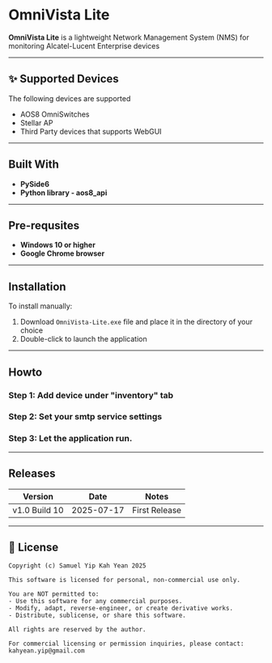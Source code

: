 
# OmniVista Lite

**OmniVista Lite** is a lightweight Network Management System (NMS) for monitoring Alcatel-Lucent Enterprise devices

---

## ✨ Supported Devices

The following devices are supported

- AOS8 OmniSwitches
- Stellar AP
- Third Party devices that supports WebGUI

---

## Built With

- **PySide6**
- **Python library - aos8_api** 

---

## Pre-requsites

- **Windows 10 or higher**
- **Google Chrome browser** 

---

## Installation

To install manually:

1. Download `OmniVista-Lite.exe` file and place it in the directory of your choice
2. Double-click to launch the application

---

## Howto

### Step 1: Add device under "inventory" tab

### Step 2: Set your smtp service settings

### Step 3: Let the application run. 


---


## Releases

| Version          | Date       | Notes           |
|------------------|------------|-----------------|
| v1.0 Build 10    | 2025-07-17 | First Release  |


---

## 📄 License

```
Copyright (c) Samuel Yip Kah Yean 2025

This software is licensed for personal, non-commercial use only.

You are NOT permitted to:
- Use this software for any commercial purposes.
- Modify, adapt, reverse-engineer, or create derivative works.
- Distribute, sublicense, or share this software.

All rights are reserved by the author.

For commercial licensing or permission inquiries, please contact:
kahyean.yip@gmail.com
```





